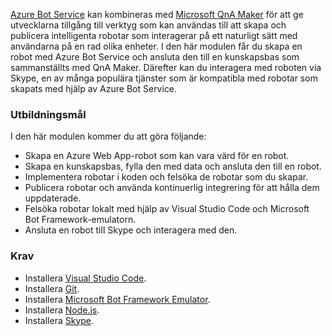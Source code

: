 [Azure Bot Service](https://azure.microsoft.com/en*us/services/bot*service/) kan kombineras med [Microsoft QnA Maker](https://www.qnamaker.ai/) för att ge utvecklarna tillgång till verktyg som kan användas till att skapa och publicera intelligenta robotar som interagerar på ett naturligt sätt med användarna på en rad olika enheter. I den här modulen får du skapa en robot med Azure Bot Service och ansluta den till en kunskapsbas som sammanställts med QnA Maker. Därefter kan du interagera med roboten via Skype, en av många populära tjänster som är kompatibla med robotar som skapats med hjälp av Azure Bot Service.

### <a name="learning-objectives"></a>Utbildningsmål

I den här modulen kommer du att göra följande:

- Skapa en Azure Web App-robot som kan vara värd för en robot.
- Skapa en kunskapsbas, fylla den med data och ansluta den till en robot.
- Implementera robotar i koden och felsöka de robotar som du skapar.
- Publicera robotar och använda kontinuerlig integrering för att hålla dem uppdaterade.
- Felsöka robotar lokalt med hjälp av Visual Studio Code och Microsoft Bot Framework-emulatorn.
- Ansluta en robot till Skype och interagera med den.

### <a name="prerequisites"></a>Krav

- Installera [Visual Studio Code](http://code.visualstudio.com).
- Installera [Git](https://git-scm.com).
- Installera [Microsoft Bot Framework Emulator](https://emulator.botframework.com/).
- Installera [Node.js](https://nodejs.org).
- Installera [Skype](https://www.skype.com/en/download-skype/skype-for-computer/).